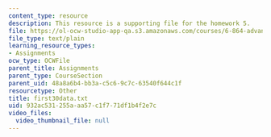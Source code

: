 ```yaml
---
content_type: resource
description: This resource is a supporting file for the homework 5.
file: https://ol-ocw-studio-app-qa.s3.amazonaws.com/courses/6-864-advanced-natural-language-processing-fall-2005/932ac531255aaa57c1f771df1b4f2e7c_first30data.txt
file_type: text/plain
learning_resource_types:
- Assignments
ocw_type: OCWFile
parent_title: Assignments
parent_type: CourseSection
parent_uid: 48a8a6b4-bb3a-c5c6-9c7c-63540f644c1f
resourcetype: Other
title: first30data.txt
uid: 932ac531-255a-aa57-c1f7-71df1b4f2e7c
video_files:
  video_thumbnail_file: null
---
```

